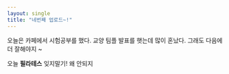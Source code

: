 ```yaml
---
layout: single
title: "네번째 업로드~!"
---
```


오늘은 카페에서 시험공부를 했다.
교양 팀플 발표를 햇는데 많이 혼났다.
그래도 다음에 더 잘해야지 ~

오늘 **필라테스** 잊지말기!
왜 안되지
